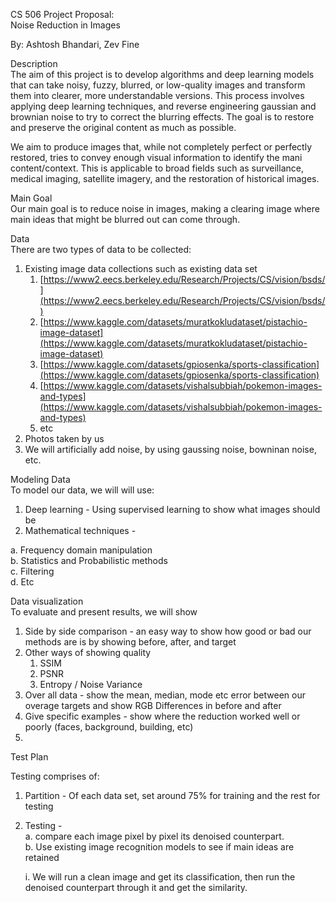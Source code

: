 		

CS 506 Project Proposal:  
Noise Reduction in Images

By: Ashtosh Bhandari, Zev Fine

Description  
The aim of this project is to develop algorithms and deep learning models that can take noisy, fuzzy, blurred, or low-quality images and transform them into clearer, more understandable versions. This process involves applying deep learning techniques, and reverse engineering gaussian and brownian noise to try to correct the blurring effects. The goal is to restore and preserve the original content as much as possible.

We aim to produce images that, while not completely perfect or perfectly restored, tries to convey enough visual information to identify the mani content/context. This is applicable to broad fields such as surveillance, medical imaging, satellite imagery, and the restoration of historical images.  

Main Goal  
Our main goal is to reduce noise in images, making a clearing image where main ideas that might be blurred out can come through.

Data  
There are two types of data to be collected:

1. Existing image data collections such as existing data set  
   1. [https://www2.eecs.berkeley.edu/Research/Projects/CS/vision/bsds/](https://www2.eecs.berkeley.edu/Research/Projects/CS/vision/bsds/)  
   2. [https://www.kaggle.com/datasets/muratkokludataset/pistachio-image-dataset](https://www.kaggle.com/datasets/muratkokludataset/pistachio-image-dataset)  
   3. [https://www.kaggle.com/datasets/gpiosenka/sports-classification](https://www.kaggle.com/datasets/gpiosenka/sports-classification)  
   4. [https://www.kaggle.com/datasets/vishalsubbiah/pokemon-images-and-types](https://www.kaggle.com/datasets/vishalsubbiah/pokemon-images-and-types)  
   5. etc  
2. Photos taken by us  
3. We will artificially add noise, by using gaussing noise, bowninan noise, etc.   
   

Modeling Data  
To model our data, we will will use:

1. Deep learning  \- Using supervised learning to show what images should be  
2. Mathematical techniques \- 

a. Frequency domain manipulation  
b. Statistics and Probabilistic methods  
c. Filtering   
d. Etc

Data visualization  
To evaluate and present results, we will show

1. Side by side comparison \- an easy way to show how good or bad our methods are is by showing before, after, and target  
2. Other ways of showing quality   
   1. SSIM  
   2. PSNR  
   3. Entropy / Noise Variance  
3. Over all data \- show the mean, median, mode etc error between our overage targets and show RGB Differences in before and after  
4. Give specific examples \- show where the reduction worked well or poorly (faces, background, building, etc)  
5.   
     
   Test Plan

Testing comprises of: 

1. Partition \- Of each data set, set around 75% for training and the rest for testing   
2. Testing \-   
   a. compare each image pixel by pixel its denoised counterpart.   
   b. Use existing image recognition models to see if main ideas are retained 

   i. We will run a clean image and get its classification, then run the denoised counterpart through it and get the similarity.
